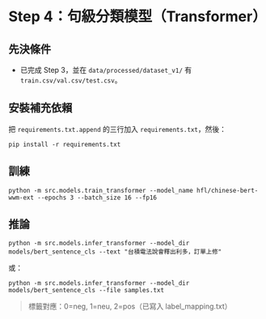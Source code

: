 # Step 4：句級分類模型（Transformer）

## 先決條件
- 已完成 Step 3，並在 `data/processed/dataset_v1/` 有 `train.csv/val.csv/test.csv`。

## 安裝補充依賴
把 `requirements.txt.append` 的三行加入 `requirements.txt`，然後：
```
pip install -r requirements.txt
```

## 訓練
```
python -m src.models.train_transformer --model_name hfl/chinese-bert-wwm-ext --epochs 3 --batch_size 16 --fp16
```

## 推論
```
python -m src.models.infer_transformer --model_dir models/bert_sentence_cls --text "台積電法說會釋出利多，訂單上修"
```
或：
```
python -m src.models.infer_transformer --model_dir models/bert_sentence_cls --file samples.txt
```

> 標籤對應：0=neg, 1=neu, 2=pos（已寫入 label_mapping.txt）

